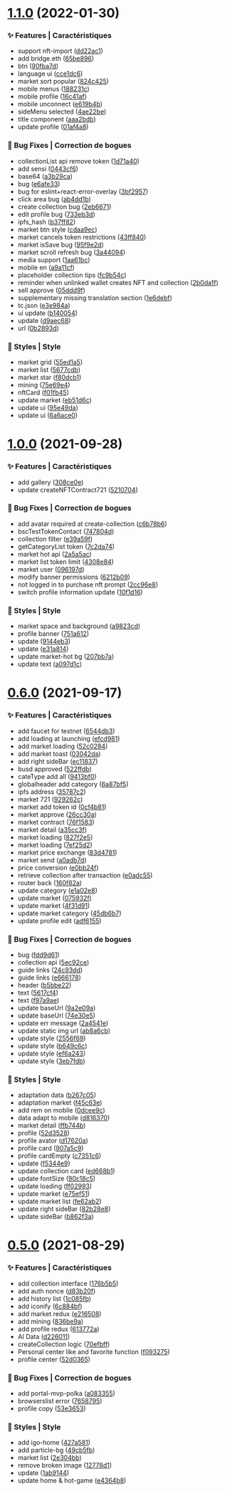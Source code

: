 # [1.1.0](https://github.com/DNFT-Team/dnft-app/compare/1.0.0...1.1.0) (2022-01-30)


### ✨ Features | Caractéristiques

*  support nft-import ([dd22ac1](https://github.com/DNFT-Team/dnft-app/commit/dd22ac1))
* add bridge.eth ([65be896](https://github.com/DNFT-Team/dnft-app/commit/65be896))
* btn ([90fba7d](https://github.com/DNFT-Team/dnft-app/commit/90fba7d))
* language ui ([cce1dc6](https://github.com/DNFT-Team/dnft-app/commit/cce1dc6))
* market sort popular ([824c425](https://github.com/DNFT-Team/dnft-app/commit/824c425))
* mobile menus ([188231c](https://github.com/DNFT-Team/dnft-app/commit/188231c))
* mobile profile ([16c41af](https://github.com/DNFT-Team/dnft-app/commit/16c41af))
* mobile unconnect ([e619b4b](https://github.com/DNFT-Team/dnft-app/commit/e619b4b))
* sideMenu selected ([4ae22be](https://github.com/DNFT-Team/dnft-app/commit/4ae22be))
* title component ([aaa2bdb](https://github.com/DNFT-Team/dnft-app/commit/aaa2bdb))
* update profile ([01af4a8](https://github.com/DNFT-Team/dnft-app/commit/01af4a8))


### 🐛 Bug Fixes | Correction de bogues

*  collectionList api remove token ([1d71a40](https://github.com/DNFT-Team/dnft-app/commit/1d71a40))
* add sensi ([0443cf6](https://github.com/DNFT-Team/dnft-app/commit/0443cf6))
* base64 ([a3b29ca](https://github.com/DNFT-Team/dnft-app/commit/a3b29ca))
* bug ([e6afe33](https://github.com/DNFT-Team/dnft-app/commit/e6afe33))
* bug for eslint+react-error-overlay ([3bf2957](https://github.com/DNFT-Team/dnft-app/commit/3bf2957))
* click area bug ([ab4dd1b](https://github.com/DNFT-Team/dnft-app/commit/ab4dd1b))
* create collection bug ([2eb6671](https://github.com/DNFT-Team/dnft-app/commit/2eb6671))
* edit profile bug ([733eb3d](https://github.com/DNFT-Team/dnft-app/commit/733eb3d))
* ipfs_hash ([b37ff82](https://github.com/DNFT-Team/dnft-app/commit/b37ff82))
* market btn style ([cdaa9ec](https://github.com/DNFT-Team/dnft-app/commit/cdaa9ec))
* market cancels token restrictions ([43ff840](https://github.com/DNFT-Team/dnft-app/commit/43ff840))
* market isSave bug ([95f9e2d](https://github.com/DNFT-Team/dnft-app/commit/95f9e2d))
* market scroll refresh bug ([3a44094](https://github.com/DNFT-Team/dnft-app/commit/3a44094))
* media support ([1aa61bc](https://github.com/DNFT-Team/dnft-app/commit/1aa61bc))
* mobile en ([a9a11cf](https://github.com/DNFT-Team/dnft-app/commit/a9a11cf))
* placeholder collection tips ([fc9b54c](https://github.com/DNFT-Team/dnft-app/commit/fc9b54c))
* reminder when unlinked wallet creates NFT and collection ([2b0da1f](https://github.com/DNFT-Team/dnft-app/commit/2b0da1f))
* sell approve ([05ddd9f](https://github.com/DNFT-Team/dnft-app/commit/05ddd9f))
* supplementary missing translation section ([1e6debf](https://github.com/DNFT-Team/dnft-app/commit/1e6debf))
* tc.json ([e3e984a](https://github.com/DNFT-Team/dnft-app/commit/e3e984a))
* ui update ([b140054](https://github.com/DNFT-Team/dnft-app/commit/b140054))
* update ([d9aec68](https://github.com/DNFT-Team/dnft-app/commit/d9aec68))
* url ([0b2893d](https://github.com/DNFT-Team/dnft-app/commit/0b2893d))


### 💄 Styles | Style

* market grid ([55ed1a5](https://github.com/DNFT-Team/dnft-app/commit/55ed1a5))
* market list ([5677cdb](https://github.com/DNFT-Team/dnft-app/commit/5677cdb))
* market star ([f80dcb1](https://github.com/DNFT-Team/dnft-app/commit/f80dcb1))
* mining ([75e69e4](https://github.com/DNFT-Team/dnft-app/commit/75e69e4))
* nftCard ([f01fb45](https://github.com/DNFT-Team/dnft-app/commit/f01fb45))
* update market ([eb51d6c](https://github.com/DNFT-Team/dnft-app/commit/eb51d6c))
* update ui ([95e49da](https://github.com/DNFT-Team/dnft-app/commit/95e49da))
* update ui ([6a6ace0](https://github.com/DNFT-Team/dnft-app/commit/6a6ace0))



# [1.0.0](https://github.com/DNFT-Team/dnft-app/compare/0.6.0...1.0.0) (2021-09-28)


### ✨ Features | Caractéristiques

* add gallery ([308ce0e](https://github.com/DNFT-Team/dnft-app/commit/308ce0e))
* update createNFTContract721 ([5210704](https://github.com/DNFT-Team/dnft-app/commit/5210704))


### 🐛 Bug Fixes | Correction de bogues

* add avatar required at create-collection ([c6b78b6](https://github.com/DNFT-Team/dnft-app/commit/c6b78b6))
* bscTestTokenContact ([747804d](https://github.com/DNFT-Team/dnft-app/commit/747804d))
* collection filter ([e39a59f](https://github.com/DNFT-Team/dnft-app/commit/e39a59f))
* getCategoryList token ([7c2da74](https://github.com/DNFT-Team/dnft-app/commit/7c2da74))
* market hot api ([2a5a5ac](https://github.com/DNFT-Team/dnft-app/commit/2a5a5ac))
* market list token limit ([4308e84](https://github.com/DNFT-Team/dnft-app/commit/4308e84))
* market user ([096197d](https://github.com/DNFT-Team/dnft-app/commit/096197d))
* modify banner permissions ([6212b09](https://github.com/DNFT-Team/dnft-app/commit/6212b09))
* not logged in to purchase nft prompt ([2cc96e8](https://github.com/DNFT-Team/dnft-app/commit/2cc96e8))
* switch profile information update ([10f1d16](https://github.com/DNFT-Team/dnft-app/commit/10f1d16))


### 💄 Styles | Style

* market space and background ([a9823cd](https://github.com/DNFT-Team/dnft-app/commit/a9823cd))
* profile banner ([751a612](https://github.com/DNFT-Team/dnft-app/commit/751a612))
* update ([9144eb3](https://github.com/DNFT-Team/dnft-app/commit/9144eb3))
* update ([e31a814](https://github.com/DNFT-Team/dnft-app/commit/e31a814))
* update market-hot bg ([207bb7a](https://github.com/DNFT-Team/dnft-app/commit/207bb7a))
* update text ([a097d1c](https://github.com/DNFT-Team/dnft-app/commit/a097d1c))



# [0.6.0](https://github.com/DNFT-Team/dnft-app/compare/0.5.0...0.6.0) (2021-09-17)


### ✨ Features | Caractéristiques

* add faucet for testnet ([6544db3](https://github.com/DNFT-Team/dnft-app/commit/6544db3))
* add loading at launching ([efcd981](https://github.com/DNFT-Team/dnft-app/commit/efcd981))
* add market loading ([52c0284](https://github.com/DNFT-Team/dnft-app/commit/52c0284))
* add market toast ([03042da](https://github.com/DNFT-Team/dnft-app/commit/03042da))
* add right sideBar ([ec11837](https://github.com/DNFT-Team/dnft-app/commit/ec11837))
* busd approved ([522ffdb](https://github.com/DNFT-Team/dnft-app/commit/522ffdb))
* cateType add all ([9413bf0](https://github.com/DNFT-Team/dnft-app/commit/9413bf0))
* globalheader add category ([6a87bf5](https://github.com/DNFT-Team/dnft-app/commit/6a87bf5))
* ipfs address ([35787c2](https://github.com/DNFT-Team/dnft-app/commit/35787c2))
* market 721 ([929262c](https://github.com/DNFT-Team/dnft-app/commit/929262c))
* market add token id ([0cf4b81](https://github.com/DNFT-Team/dnft-app/commit/0cf4b81))
* market approve ([26cc30a](https://github.com/DNFT-Team/dnft-app/commit/26cc30a))
* market contract ([76f1583](https://github.com/DNFT-Team/dnft-app/commit/76f1583))
* market detail ([a35cc3f](https://github.com/DNFT-Team/dnft-app/commit/a35cc3f))
* market loading ([827f2e5](https://github.com/DNFT-Team/dnft-app/commit/827f2e5))
* market loading ([7ef25d2](https://github.com/DNFT-Team/dnft-app/commit/7ef25d2))
* market price exchange ([83d4781](https://github.com/DNFT-Team/dnft-app/commit/83d4781))
* market send ([a0adb7d](https://github.com/DNFT-Team/dnft-app/commit/a0adb7d))
* price conversion ([e0bb24f](https://github.com/DNFT-Team/dnft-app/commit/e0bb24f))
* retrieve collection after transaction ([e0adc55](https://github.com/DNFT-Team/dnft-app/commit/e0adc55))
* router back ([160f82a](https://github.com/DNFT-Team/dnft-app/commit/160f82a))
* update category ([e1a02e8](https://github.com/DNFT-Team/dnft-app/commit/e1a02e8))
* update market ([075932f](https://github.com/DNFT-Team/dnft-app/commit/075932f))
* update market ([4f31d91](https://github.com/DNFT-Team/dnft-app/commit/4f31d91))
* update market category ([45db6b7](https://github.com/DNFT-Team/dnft-app/commit/45db6b7))
* update profile edit ([adf6155](https://github.com/DNFT-Team/dnft-app/commit/adf6155))


### 🐛 Bug Fixes | Correction de bogues

* bug ([fdd9d61](https://github.com/DNFT-Team/dnft-app/commit/fdd9d61))
* collection api ([5ec92ce](https://github.com/DNFT-Team/dnft-app/commit/5ec92ce))
* guide links ([24c93dd](https://github.com/DNFT-Team/dnft-app/commit/24c93dd))
* guide links ([e666178](https://github.com/DNFT-Team/dnft-app/commit/e666178))
* header ([b5bbe22](https://github.com/DNFT-Team/dnft-app/commit/b5bbe22))
* text ([5617cf4](https://github.com/DNFT-Team/dnft-app/commit/5617cf4))
* text ([f97a9ae](https://github.com/DNFT-Team/dnft-app/commit/f97a9ae))
* update baseUrl ([9a2e09a](https://github.com/DNFT-Team/dnft-app/commit/9a2e09a))
* update baseUrl ([74e30e5](https://github.com/DNFT-Team/dnft-app/commit/74e30e5))
* update err message ([2a4541e](https://github.com/DNFT-Team/dnft-app/commit/2a4541e))
* update static img url ([ab8a6cb](https://github.com/DNFT-Team/dnft-app/commit/ab8a6cb))
* update style ([2556f69](https://github.com/DNFT-Team/dnft-app/commit/2556f69))
* update style ([b649c6c](https://github.com/DNFT-Team/dnft-app/commit/b649c6c))
* update style ([ef6a243](https://github.com/DNFT-Team/dnft-app/commit/ef6a243))
* update style ([3eb7fdb](https://github.com/DNFT-Team/dnft-app/commit/3eb7fdb))


### 💄 Styles | Style

* adaptation data ([b267c05](https://github.com/DNFT-Team/dnft-app/commit/b267c05))
* adaptation market ([f45c63e](https://github.com/DNFT-Team/dnft-app/commit/f45c63e))
* add rem on mobile ([0dcee9c](https://github.com/DNFT-Team/dnft-app/commit/0dcee9c))
* data adapt to mobile ([d816370](https://github.com/DNFT-Team/dnft-app/commit/d816370))
* market detail ([ffb744b](https://github.com/DNFT-Team/dnft-app/commit/ffb744b))
* profile ([52d3528](https://github.com/DNFT-Team/dnft-app/commit/52d3528))
* profile avator ([d17620a](https://github.com/DNFT-Team/dnft-app/commit/d17620a))
* profile card ([907a5c9](https://github.com/DNFT-Team/dnft-app/commit/907a5c9))
* profile cardEmpty ([c7351c6](https://github.com/DNFT-Team/dnft-app/commit/c7351c6))
* update ([f5344e9](https://github.com/DNFT-Team/dnft-app/commit/f5344e9))
* update collection card ([ed668b1](https://github.com/DNFT-Team/dnft-app/commit/ed668b1))
* update fontSize ([90c18c5](https://github.com/DNFT-Team/dnft-app/commit/90c18c5))
* update loading ([ff02993](https://github.com/DNFT-Team/dnft-app/commit/ff02993))
* update market ([e75ef51](https://github.com/DNFT-Team/dnft-app/commit/e75ef51))
* update market list ([fe62ab2](https://github.com/DNFT-Team/dnft-app/commit/fe62ab2))
* update right sideBar ([82b28e8](https://github.com/DNFT-Team/dnft-app/commit/82b28e8))
* update sideBar ([b862f3a](https://github.com/DNFT-Team/dnft-app/commit/b862f3a))



# [0.5.0](https://github.com/DNFT-Team/dnft-app/compare/7658795...0.5.0) (2021-08-29)


### ✨ Features | Caractéristiques

* add  collection interface ([176b5b5](https://github.com/DNFT-Team/dnft-app/commit/176b5b5))
* add auth nonce ([d83b20f](https://github.com/DNFT-Team/dnft-app/commit/d83b20f))
* add history list ([1c085fb](https://github.com/DNFT-Team/dnft-app/commit/1c085fb))
* add iconify ([6c884bf](https://github.com/DNFT-Team/dnft-app/commit/6c884bf))
* add market redux ([e216508](https://github.com/DNFT-Team/dnft-app/commit/e216508))
* add mining ([836be9a](https://github.com/DNFT-Team/dnft-app/commit/836be9a))
* add profile redux ([613772a](https://github.com/DNFT-Team/dnft-app/commit/613772a))
* AI Data ([d226011](https://github.com/DNFT-Team/dnft-app/commit/d226011))
* createCollection logic ([70efbff](https://github.com/DNFT-Team/dnft-app/commit/70efbff))
* Personal center like and favorite function ([f093275](https://github.com/DNFT-Team/dnft-app/commit/f093275))
* profile center ([52d0365](https://github.com/DNFT-Team/dnft-app/commit/52d0365))


### 🐛 Bug Fixes | Correction de bogues

* add portal-mvp-polka ([a083355](https://github.com/DNFT-Team/dnft-app/commit/a083355))
* browserslist error ([7658795](https://github.com/DNFT-Team/dnft-app/commit/7658795))
* profile copy ([53e3653](https://github.com/DNFT-Team/dnft-app/commit/53e3653))


### 💄 Styles | Style

* add igo-home ([427a581](https://github.com/DNFT-Team/dnft-app/commit/427a581))
* add particle-bg ([49cb5fb](https://github.com/DNFT-Team/dnft-app/commit/49cb5fb))
* market list ([2e304bb](https://github.com/DNFT-Team/dnft-app/commit/2e304bb))
* remove broken image ([12778d1](https://github.com/DNFT-Team/dnft-app/commit/12778d1))
* update ([1ab9144](https://github.com/DNFT-Team/dnft-app/commit/1ab9144))
* update home & hot-game ([e4364b8](https://github.com/DNFT-Team/dnft-app/commit/e4364b8))



